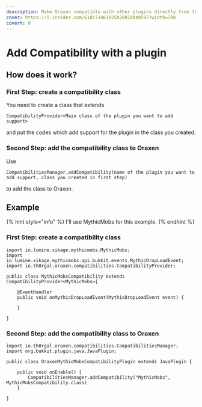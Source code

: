 ```yaml
---
description: Make Oraxen compatible with other plugins directly from the oraxen source code
cover: https://i.insider.com/61dc71461025b20018bb0597?width=700
coverY: 0
---
```


# Add Compatibility with a plugin

## How does it work?

### First Step: create a compatibility class

You need to create a class that extends

```
CompatibilityProvider<Main class of the plugin you want to add support>
```

and put the codes which add support for the plugin in the class you created.

### Second Step: add the compatibility class to Oraxen

Use

```
CompatibilitiesManager.addCompatibility(name of the plugin you want to add support, class you created in first step)
```

to add the class to Oraxen.

## Example

{% hint style="info" %}
&#x20;I'll use MythicMobs for this example.
{% endhint %}

### First Step: create a compatibility class

```
import io.lumine.xikage.mythicmobs.MythicMobs;
import io.lumine.xikage.mythicmobs.api.bukkit.events.MythicDropLoadEvent;
import io.th0rgal.oraxen.compatibilities.CompatibilityProvider;

public class MythicMobsCompatibility extends CompatibilityProvider<MythicMobs>{

    @EventHandler
    public void onMythicDropLoadEvent(MythicDropLoadEvent event) {
    
    }
    
}
```

### Second Step: add the compatibility class to Oraxen

```
import io.th0rgal.oraxen.compatibilities.CompatibilitiesManager;
import org.bukkit.plugin.java.JavaPlugin;

public class OraxenMythicMobsCompatibilityPlugin extends JavaPlugin {

    public void onEnable() {
        CompatibilitiesManager.addCompatibility("MythicMobs", MythicMobsCompatibility.class)
    }

}

```
